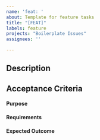```yaml
---
name: 'feat: '
about: Template for feature tasks
title: "[FEAT]"
labels: feature
projects: "Boilerplate Issues"
assignees: ''

---
```


## Description


## Acceptance Criteria

#### Purpose

#### Requirements	

#### Expected Outcome


### 
